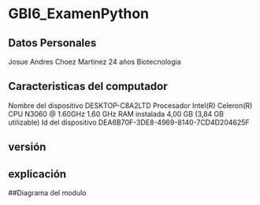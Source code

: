 # GBI6_ExamenPython


## Datos Personales
Josue Andres Choez Martinez 
24 años 
Biotecnologia 


## Caracteristicas del computador
Nombre del dispositivo   DESKTOP-C8A2LTD 
Procesador 	Intel(R) Celeron(R) CPU  N3060  @ 1.60GHz   1.60 GHz 
RAM instalada	4,00 GB (3,84 GB utilizable)
Id del dispositivo 	DEA6B70F-3DE8-4969-8140-7CD4D204625F
## versión 


## explicación 


##Diagrama del modulo 
